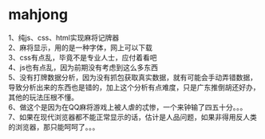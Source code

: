 mahjong
=======
1、纯js、css、html实现麻将记牌器<br/>
2、麻将显示，用的是一种字体，网上可以下载<br/>
3、css有点乱，毕竟不是专业人士，应付着看吧<br/>
4、js也有点乱，因为前期没有考虑到这么多东西<br/>
5、没有打牌数据分析，因为没有抓包获取真实数据，就有可能会手动弄错数据，导致分析出来的东西也是错的，加上这个分析有点难度，只是广东推倒胡还好办，其他的玩法压根不懂。<br/>
6、做这个是因为在QQ麻将游戏上被人虐的忒惨，一个来钟输了四五十分。。。<br/>
7、如果在现代浏览器都不能正常显示的话，估计是人品问题，如果非得用反人类的浏览器，那只能呵呵了。。。<br/>